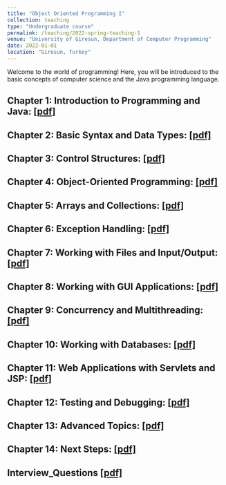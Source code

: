 ```yaml
---
title: "Object Oriented Programming I"
collection: teaching
type: "Undergraduate course"
permalink: /teaching/2022-spring-teaching-1
venue: "University of Giresun, Department of Computer Programming"
date: 2022-01-01
location: "Giresun, Turkey"
---
```


Welcome to the world of programming! Here, you will be introduced to the basic concepts of computer science and the Java programming language. 

Chapter 1: Introduction to Programming and Java: <a href="http://sercankulcu.github.io/assets/teaching/java/1_Introduction.pdf">[pdf]</a>
-----

Chapter 2: Basic Syntax and Data Types: <a href="http://sercankulcu.github.io/assets/teaching/java/2_Basic.pdf">[pdf]</a>
-----

Chapter 3: Control Structures: <a href="http://sercankulcu.github.io/assets/teaching/java/3_Control.pdf">[pdf]</a>
-----

Chapter 4: Object-Oriented Programming: <a href="http://sercankulcu.github.io/assets/teaching/java/4_Object.pdf">[pdf]</a>
-----

Chapter 5: Arrays and Collections: <a href="http://sercankulcu.github.io/assets/teaching/java/5_Arrays.pdf">[pdf]</a>
-----

Chapter 6: Exception Handling: <a href="http://sercankulcu.github.io/assets/teaching/java/6_Exception.pdf">[pdf]</a>
-----

Chapter 7: Working with Files and Input/Output: <a href="http://sercankulcu.github.io/assets/teaching/java/7_Files.pdf">[pdf]</a>
-----

Chapter 8: Working with GUI Applications: <a href="http://sercankulcu.github.io/assets/teaching/java/8_GUI.pdf">[pdf]</a>
-----

Chapter 9: Concurrency and Multithreading: <a href="http://sercankulcu.github.io/assets/teaching/java/9_Concurrency.pdf">[pdf]</a>
-----

Chapter 10: Working with Databases: <a href="http://sercankulcu.github.io/assets/teaching/java/10_Databases.pdf">[pdf]</a>
-----

Chapter 11: Web Applications with Servlets and JSP: <a href="http://sercankulcu.github.io/assets/teaching/java/11_Web.pdf">[pdf]</a>
-----

Chapter 12: Testing and Debugging: <a href="http://sercankulcu.github.io/assets/teaching/java/12_Testing.pdf">[pdf]</a>
-----

Chapter 13: Advanced Topics: <a href="http://sercankulcu.github.io/assets/teaching/java/13_Advanced.pdf">[pdf]</a>
-----

Chapter 14: Next Steps: <a href="http://sercankulcu.github.io/assets/teaching/java/14_Next.pdf">[pdf]</a>
-----

<b>Interview_Questions</b> <a href="http://sercankulcu.github.io/assets/teaching/java/Interview_Questions.pdf">[pdf]</a>
-----
